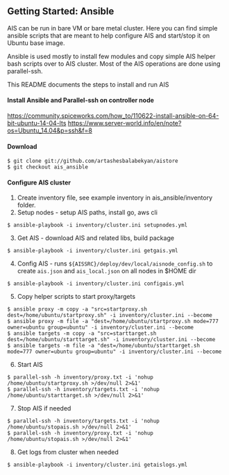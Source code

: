 ## Getting Started: Ansible

AIS can be run in bare VM or bare metal cluster. Here you can find simple ansible scripts that are meant to help configure AIS and start/stop it on Ubuntu base image.

Ansible is used mostly to install few modules and copy simple AIS helper bash scripts over to AIS cluster. Most of the AIS operations are done using parallel-ssh.

This README documents the steps to install and run AIS

#### Install Ansible and Parallel-ssh on controller node
https://community.spiceworks.com/how_to/110622-install-ansible-on-64-bit-ubuntu-14-04-lts
https://www.server-world.info/en/note?os=Ubuntu_14.04&p=ssh&f=8

#### Download 

```console
$ git clone git://github.com/artashesbalabekyan/aistore
$ git checkout ais_ansible
```

#### Configure AIS cluster
1. Create inventory file, see example inventory in ais_ansible/inventory folder.
2. Setup nodes - setup AIS paths, install go, aws cli

```console
$ ansible-playbook -i inventory/cluster.ini setupnodes.yml
```

3. Get AIS - download AIS and related libs, build package

```console
$ ansible-playbook -i inventory/cluster.ini getgais.yml
```

4. Config AIS - runs `${AISSRC}/deploy/dev/local/aisnode_config.sh` to create `ais.json` and `ais_local.json` on all nodes in $HOME dir

```console
$ ansible-playbook -i inventory/cluster.ini configais.yml
```

5. Copy helper scripts to start proxy/targets

```console
$ ansible proxy -m copy -a "src=startproxy.sh dest=/home/ubuntu/startproxy.sh" -i inventory/cluster.ini --become
$ ansible proxy -m file -a "dest=/home/ubuntu/startproxy.sh mode=777 owner=ubuntu group=ubuntu" -i inventory/cluster.ini --become
$ ansible targets -m copy -a "src=starttarget.sh dest=/home/ubuntu/starttarget.sh" -i inventory/cluster.ini --become
$ ansible targets -m file -a "dest=/home/ubuntu/starttarget.sh mode=777 owner=ubuntu group=ubuntu" -i inventory/cluster.ini --become
```

6. Start AIS

```console
$ parallel-ssh -h inventory/proxy.txt -i 'nohup /home/ubuntu/startproxy.sh >/dev/null 2>&1'
$ parallel-ssh -h inventory/targets.txt -i 'nohup /home/ubuntu/starttarget.sh >/dev/null 2>&1'
```

7. Stop AIS if needed

```console
$ parallel-ssh -h inventory/targets.txt -i 'nohup /home/ubuntu/stopais.sh >/dev/null 2>&1'
$ parallel-ssh -h inventory/proxy.txt -i 'nohup /home/ubuntu/stopais.sh >/dev/null 2>&1'
```

8. Get logs from cluster when needed

```console
$ ansible-playbook -i inventory/cluster.ini getaislogs.yml
```

